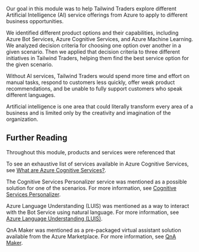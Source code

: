 Our goal in this module was to help Tailwind Traders explore different Artificial Intelligence (AI) service offerings from Azure to apply to different business opportunities.

We identified different product options and their capabilities, including Azure Bot Services, Azure Cognitive Services, and Azure Machine Learning. We analyzed decision criteria for choosing one option over another in a given scenario.  Then we applied that decision criteria to three different initiatives in Tailwind Traders, helping them find the best service option for the given scenario.

Without AI services, Tailwind Traders would spend more time and effort on manual tasks, respond to customers less quickly, offer weak product recommendations, and be unable to fully support customers who speak different languages.

Artificial intelligence is one area that could literally transform every area of a business and is limited only by the creativity and imagination of the organization.

## Further Reading

Throughout this module, products and services were referenced that 

To see an exhaustive list of services available in Azure Cognitive Services, see [What are Azure Cognitive Services?](https://docs.microsoft.com/azure/cognitive-services/what-are-cognitive-services?azure-portal=true).

The Cognitive Services Personalizer service was mentioned as a possible solution for one of the scenarios.  For more information, see [Cognitive Services Personalizer](https://azure.microsoft.com/en-us/services/cognitive-services/personalizer/?azure-portal=true).

Azure Language Understanding (LUIS) was mentioned as a way to interact with the Bot Service using natural language.  For more information, see [Azure Language Understanding (LUIS)](https://www.luis.ai/?azure-portal=true).

QnA Maker was mentioned as a pre-packaged virtual assistant solution available from the Azure Marketplace.  For more information, see [QnA Maker](https://www.qnamaker.ai/?azure-portal=true).